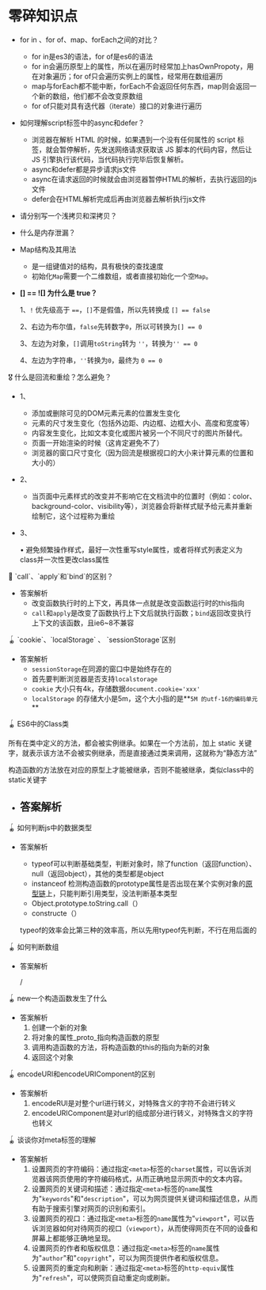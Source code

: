 # 零碎知识点

- for in 、for of、map、forEach之间的对比？
    - for in是es3的语法，for of是es6的语法
    - for in会遍历原型上的属性，所以在遍历时经常加上hasOwnPropoty，用在对象遍历；for of只会遍历实例上的属性，经常用在数组遍历
    - map与forEach都不能中断，forEach不会返回任何东西，map则会返回一个新的数组，他们都不会改变原数组
    - for of只能对具有迭代器（iterate）接口的对象进行遍历
- 如何理解script标签中的async和defer？
    - 浏览器在解析 HTML 的时候，如果遇到一个没有任何属性的 script 标签，就会暂停解析，先发送网络请求获取该 JS 脚本的代码内容，然后让 JS 引擎执行该代码，当代码执行完毕后恢复解析。
    - async和defer都是异步请求js文件
    - async在请求返回的时候就会由浏览器暂停HTML的解析，去执行返回的js文件
    - defer会在HTML解析完成后再由浏览器去解析执行js文件
- 请分别写一个浅拷贝和深拷贝？
- 什么是内存泄漏？
- Map结构及其用法
    - 是一组键值对的结构，具有极快的查找速度
    - 初始化`Map`需要一个二维数组，或者直接初始化一个空`Map`。
- **[] == ![] 为什么是 true？**
    
    1、`!` 优先级高于 `==`，`[]`不是假值，所以先转换成 `[] == false`
    
    2、右边为布尔值，`false`先转数字`0`，所以可转换为`[] == 0`
    
    3、左边为对象，`[]`调用`toString`转为 `''`，转换为`'' == 0`
    
    4、左边为字符串，`''`转换为`0`，最终为 `0 == 0`
    

<aside>
🎖️ 什么是回流和重绘？怎么避免？

- 1、
    - 添加或删除可见的DOM元素元素的位置发生变化
    - 元素的尺寸发生变化（包括外边距、内边框、边框大小、高度和宽度等）
    - 内容发生变化，比如文本变化或图片被另一个不同尺寸的图片所替代。
    - 页面一开始渲染的时候（这肯定避免不了）
    - 浏览器的窗口尺寸变化（因为回流是根据视口的大小来计算元素的位置和大小的）
- 2、
    - 当页面中元素样式的改变并不影响它在文档流中的位置时（例如：color、background-color、visibility等），浏览器会将新样式赋予给元素并重新绘制它，这个过程称为重绘
- 3、
    
    • 避免频繁操作样式，最好一次性重写style属性，或者将样式列表定义为class并一次性更改class属性
    
</aside>

<aside>
🧿 `call`、`apply`和`bind`的区别？

- 答案解析
    - 改变函数执行时的上下文，再具体一点就是改变函数运行时的this指向
    - `call`和`apply`是改变了函数执行上下文后就执行函数；`bind`返回改变执行上下文的该函数，且ie6~8不兼容
</aside>

<aside>
🪀 `cookie`、`localStorage` 、 `sessionStorage`区别

- 答案解析
    - `sessionStorage`在同源的窗口中是始终存在的
    - 首先要判断浏览器是否支持`localstorage`
    - `cookie` 大小只有4k，存储数据`document.cookie='xxx'`
    - `localStorage` 的存储大小是5m，这个大小指的是**`5M 的utf-16的编码单元`**
</aside>

<aside>
🪀 ES6中的Class类

所有在类中定义的方法，都会被实例继承。如果在一个方法前，加上 static 关键字，就表示该方法不会被实例继承，而是直接通过类来调用，这就称为“静态方法”

构造函数的方法放在对应的原型上才能被继承，否则不能被继承，类似class中的static关键字

- 答案解析
    - 
</aside>

<aside>
🪀 如何判断js中的数据类型

- 答案解析
    - typeof可以判断基础类型，判断对象时，除了function（返回function）、null（返回object），其他的类型都是object
    - instanceof 检测构造函数的prototype属性是否出现在某个实例对象的[原型链](https://so.csdn.net/so/search?q=%E5%8E%9F%E5%9E%8B%E9%93%BE&spm=1001.2101.3001.7020)上，只能判断引用类型，没法判断基本类型
    - Object.prototype.toString.call（）
    - constructe（）
    
    typeof的效率会比第三种的效率高，所以先用typeof先判断，不行在用后面的
    
</aside>

<aside>
🪀 如何判断数组

- 答案解析
    
    /
    
</aside>

<aside>
🪀 new一个构造函数发生了什么

- 答案解析
    1. 创建一个新的对象
    2. 将对象的属性_proto_指向构造函数的原型
    3. 调用构造函数的方法，将构造函数的this的指向为新的对象
    4. 返回这个对象
</aside>

<aside>
🪀 encodeURI和encodeURIComponent的区别

- 答案解析
    1. encodeRUI是对整个url进行转义，对特殊含义的字符不会进行转义
    2. encodeURIComponent是对url的组成部分进行转义，对特殊含义的字符也转义
</aside>

<aside>
🪀 谈谈你对meta标签的理解

- 答案解析
    1. 设置网页的字符编码：通过指定`<meta>`标签的`charset`属性，可以告诉浏览器该网页使用的字符编码格式，从而正确地显示网页中的文本内容。
    2. 设置网页的关键词和描述：通过指定`<meta>`标签的`name`属性为"`keywords`"和"`description`"，可以为网页提供关键词和描述信息，从而有助于搜索引擎对网页的识别和索引。
    3. 设置网页的视口：通过指定`<meta>`标签的`name`属性为"`viewport`"，可以告诉浏览器如何对待网页的视口（`viewport`），从而使得网页在不同的设备和屏幕上都能够正确地呈现。
    4. 设置网页的作者和版权信息：通过指定`<meta>`标签的`name`属性为"`author`"和"`copyright`"，可以为网页提供作者和版权信息。
    5. 设置网页的重定向和刷新：通过指定`<meta>`标签的`http-equiv`属性为"`refresh`"，可以使网页自动重定向或刷新。
</aside>